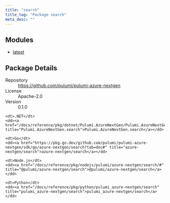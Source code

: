 ```yaml
---
title: "search"
title_tag: "Package search"
meta_desc: ""
---
```


<!-- WARNING: this file was generated by Pulumi Docs Generator. -->
<!-- Do not edit by hand unless you're certain you know what you are doing! -->



<h2 id="modules">Modules</h2>
<ul class="api">
    <li><a href="latest/" title="latest"><span class="symbol module"></span>latest</a></li>
</ul>

<h2 id="package-details">Package Details</h2>
<dl class="package-details">
	<dt>Repository</dt>
	<dd><a href="https://github.com/pulumi/pulumi-azure-nextgen">https://github.com/pulumi/pulumi-azure-nextgen</a></dd>
	<dt>License</dt>
	<dd>Apache-2.0</dd>
	<dt>Version</dt>
	<dd>0.1.0</dd>
</dl>



<dl class="tabular">

    <dt>.NET</dt>
    <dd><a href="/docs/reference/pkg/dotnet/Pulumi.AzureNextGen/Pulumi.AzureNextGen.search.html" title="Pulumi.AzureNextGen.search">Pulumi.AzureNextGen.search</a></dd>

    <dt>Go</dt>
    <dd><a href="https://pkg.go.dev/github.com/pulumi/pulumi-azure-nextgen/sdk/go/azure-nextgen/search?tab=doc#" title="azure-nextgen/search">azure-nextgen/search</a></dd>

    <dt>Node.js</dt>
    <dd><a href="/docs/reference/pkg/nodejs/pulumi/azure-nextgen/search/#" title="@pulumi/azure-nextgen/search">@pulumi/azure-nextgen/search</a></dd>

    <dt>Python</dt>
    <dd><a href="/docs/reference/pkg/python/pulumi_azure-nextgen/search" title="pulumi_azure-nextgen/search">pulumi_azure-nextgen/search</a></dd>

</dl>

